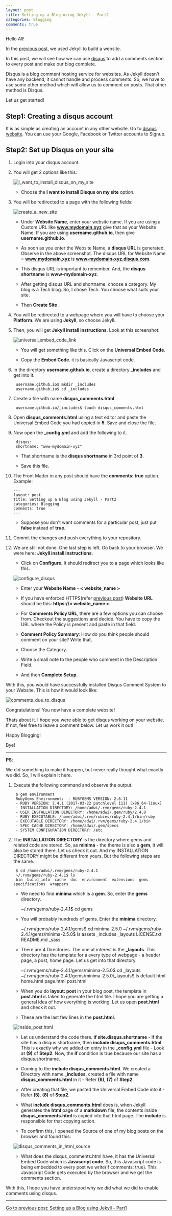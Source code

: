 ```yaml
---
layout: post
title: Setting up a Blog using Jekyll - Part2
categories: Blogging
comments: true
---
```


Hello All!

In the [previous post](/blogging/2018/11/27/setting-up-a-blog-using-jekyll-Part1.html), we used Jekyll to build a website. 

In this post, we will see how we can use [disqus](https://disqus.com) to add a comments section to every post and make our blog complete. 

Disqus is a blog comment hosting service for websites. As Jekyll doesn't have any backend, it cannot handle and process comments. So, we have to use some other method which will allow us to comment on posts. That other method is Disqus. 

Let us get started!

## Step1: Creating a disqus account

It is as simple as creating an account in any other website. Go to [disqus website](https://disqus.com). You can use your Google, Facebook or Twitter accounts to Signup. 

## Step2: Set up Disqus on your site

1. Login into your disqus account. 

2. You will get 2 options like this: 

    ![I_want_to_install_disqus_on_my_site](/assets/2018-11-27-setting-up-a-blog-using-jekyll-:-Part2/I_want_to_install_disqus_on_my_site.png)

    
    * Choose the **I want to install Disqus on my site** option. 

3. You will be redirected to a page with the following fields: 

    ![create_a_new_site](/assets/2018-11-27-setting-up-a-blog-using-jekyll-:-Part2/create_a_new_site.png)

    * Under **Website Name**, enter your website name. If you are using a Custom URL like **www.mydomain.xyz** give that as your Website Name. If you are using **username.github.io**, then give **username.github.io**. 

    * As soon as you enter the Website Name, a **disqus URL** is generated. Observe in the above screenshot. The disqus URL for Website Name = **www.mydomain.xyz** is **www-mydomain-xyz.disqus.com**. 

    * This disqus URL is important to remember. And, the **disqus shortname** is **www-mydomain-xyz**. 

    * After getting disqus URL and shortname, choose a category. My blog is a Tech blog. So, I chose Tech. You choose what suits your site. 

    * Then **Create Site** . 

4. You will be redirected to a webpage where you will have to choose your **Platform**. We are using **Jekyll**, so choose Jekyll. 

5. Then, you will get **Jekyll install instructions**. Look at this screenshot: 

    ![universal_embed_code_link](/assets/2018-11-27-setting-up-a-blog-using-jekyll-:-Part2/universal_embed_code_link.png)

    * You will get something like this. Click on the **Universal Embed Code**. 
   
    * Copy the **Embed Code**. it is basically Javascript code. 

6. In the directory **username.github.io**, create a directory **_includes** and get into it. 

        username.github.io$ mkdir _includes
        username.github.io$ cd _includes

7. Create a file with name **disqus_comments.html** . 

        username.github.io/_includes$ touch disqus_comments.html

8. Open **disqus_comments.html** using a text editor and paste the Universal Embed Code you had copied in **5**. Save and close the file.  

9. Now open the **_config.yml** and add the following to it. 

        disqus:
        shortname: "www-mydomain-xyz"
    
    * That shortname is the **disqus shortname** in 3rd point of **3**. 
   
    * Save this file. 

10. The Front Matter in any post should have the **comments: true** option. Example: 

        ---
        layout: post
        title: Setting up a Blog using Jekyll - Part2
        categories: Blogging
        comments: true
        ---

    
    * Suppose you don't want comments for a particular post, just put **false** instead of **true**. 

11. Commit the changes and push everything to your repository. 

12. We are still not done. One last step is left. Go back to your browser. We were here: **Jekyll install instructions**. 

    * Click on **Configure**. It should redirect you to a page which looks like this.    

    ![configure_disqus](/assets/2018-11-27-setting-up-a-blog-using-jekyll-:-Part2/configure_disqus.png)


    * Enter your **Website Name** - **< website_name >**
    
    * If you have enforced HTTPS(refer [previous post](/blogging/2018/11/27/setting-up-a-blog-using-jekyll-Part1.html)) **Website URL** should be this: **https://< website_name >**.
    
    * For **Comments Policy URL**, there are a few options you can choose from. Checkout the suggestions and decide. You have to copy the URL where the Policy is present and paste in that field. 

    * **Comment Policy Summary**: How do you think people should comment on your site? Write that. 

    * Choose the Category. 

    * Write a small note to the people who comment in the Description Field. 

    * And then **Complete Setup**. 


With this, you would have successfully installed Disqus Comment System to your Website. This is how it would look like: 

![comments_due_to_disqus](/assets/2018-11-27-setting-up-a-blog-using-jekyll-:-Part2/comments_due_to_disqus.png)


Congratulations! You now have a complete website!

Thats about it. I hope you were able to get disqus working on your website. If not, feel free to leave a comment below. Let us work it out!

Happy Blogging!

Bye!

******************

**PS**: 

We did something to make it happen, but never really thought what exactly we did. So, I will explain it here. 


1. Execute the following command and observe the output. 

        $ gem environment
        RubyGems Environment:  - RUBYGEMS VERSION: 2.6.11
        - RUBY VERSION: 2.4.1 (2017-03-22 patchlevel 111) [x86_64-linux]
        - INSTALLATION DIRECTORY: /home/adwi/.rvm/gems/ruby-2.4.1
        - USER INSTALLATION DIRECTORY: /home/adwi/.gem/ruby/2.4.0
        - RUBY EXECUTABLE: /home/adwi/.rvm/rubies/ruby-2.4.1/bin/ruby
        - EXECUTABLE DIRECTORY: /home/adwi/.rvm/gems/ruby-2.4.1/bin
        - SPEC CACHE DIRECTORY: /home/adwi/.gem/specs
        - SYSTEM CONFIGURATION DIRECTORY: /etc

2. The **INSTALLATION DIRECTORY** is the directory where gems and related code are stored. So, as **minima** - the theme is also a **gem**, it will also be stored there. Let us check it out. And my INSTALLATION DIRECTORY might be different from yours. But the following steps are the same. 

        $ cd /home/adwi/.rvm/gems/ruby-2.4.1
        ~/.rvm/gems/ruby-2.4.1$ ls
        bin  build_info  cache  doc  environment  extensions  gems  specifications  wrappers
    
    * We need to find **minima** which is a **gem**. So, enter the **gems** directory. 

        ~/.rvm/gems/ruby-2.4.1$ cd gems
    
    * You will probably hundreds of gems. Enter the **minima** directory. 

        ~/.rvm/gems/ruby-2.4.1/gems$ cd minima-2.5.0
        ~/.rvm/gems/ruby-2.4.1/gems/minima-2.5.0$ ls
            assets  _includes  _layouts  LICENSE.txt  README.md  _sass

    * There are 4 Directories. The one at interest is the **_layouts**. This directory has the template for a every type of webpage - a header page, a post, home page. Let us get into that directory. 

        ~/.rvm/gems/ruby-2.4.1/gems/minima-2.5.0$ cd _layouts
        ~/.rvm/gems/ruby-2.4.1/gems/minima-2.5.0/_layouts$ ls
        default.html  home.html  page.html  post.html

    * When you do **layout: post** in your blog post, the template in **post.html** is taken to generate the html file. I hope you are getting a general idea of how everything is working. Let us open **post.html** and check it out. 

    * These are the last few lines in the **post.html**. 

    ![inside_post.html](/assets/2018-11-27-setting-up-a-blog-using-jekyll-:-Part2/inside_post.html.png)

    * Let us understand the code there. **if site.disqus.shortname** - If the site has a disqus shortname, then **include disqus_comments.html**. This is exactly why we added en entry in the **_config.yml** file - Look at **(9)** of **Step2**. Now, the **if** condition is true because our site has a disqus.shortname. 

    * Coming to the **include disqus_comments.html**. We created a Directory with name **_includes**, created a file with name **disqus_comments.html** in it - Refer **(6)**, **(7)** of **Step2**. 

    * After creating that file, we pasted the Universal Embed Code into it - Refer **(5)**, **(8)** of **Step2**. 

    * What **include disqus_comments.html** does is, when Jekyll generates the **html** page of a **markdown** file, the contents inside **disqus_comments.html** is copied into that html page. The **include** is responsible for that copying action. 

    * To confirm this, I opened the Source of one of my blog posts on the browser and found this: 

    ![disqus_comments_in_html_source](/assets/2018-11-27-setting-up-a-blog-using-jekyll-:-Part2/disqus_comments_in_html_source.png)


    * What does the disqus_comments.html have, it has the Universal Embed Code which is **Javascript code**. So, this Javascript code is being embedded to every post we write(if comments: true). This Javascript Code gets executed by the browser and we get the comments section. 


With this, I hope you have understood why we did what we did to enable comments using disqus. 

*******************************************************************************

[Go to previous post: Setting up a Blog using Jekyll - Part1](/blogging/2018/11/27/setting-up-a-blog-using-jekyll-Part1.html)
